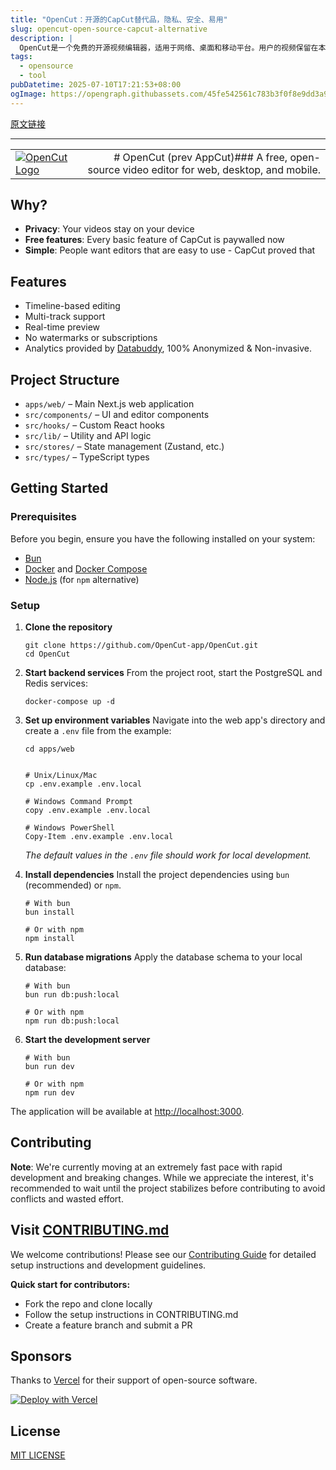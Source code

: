 ```yaml
---
title: "OpenCut：开源的CapCut替代品，隐私、安全、易用"
slug: opencut-open-source-capcut-alternative
description: |
  OpenCut是一个免费的开源视频编辑器，适用于网络、桌面和移动平台。用户的视频保留在本地，提供丰富功能，无水印或订阅，并具有易用性。OpenCut是CapCut的理想替代品，支持时间轴编辑、多轨道和实时预览，是一个注重隐私的理想工具。
tags: 
  - opensource
  - tool
pubDatetime: 2025-07-10T17:21:53+08:00
ogImage: https://opengraph.githubassets.com/45fe542561c783b3f0f8e9dd3a9158e4e0759430f459eb026155f79cd11e0847/OpenCut-app/OpenCut
---
```


[原文链接](https://github.com/OpenCut-app/OpenCut)

---

|                                                                                                                                                      |                                                                                                                                                                                  |
| :--------------------------------------------------------------------------------------------------------------------------------------------------- | -------------------------------------------------------------------------------------------------------------------------------------------------------------------------------: |
| [![OpenCut Logo](/OpenCut-app/OpenCut/raw/main/apps/web/public/logo.png)](https://github.com/OpenCut-app/OpenCut/blob/main/apps/web/public/logo.png) | # OpenCut (prev AppCut)[](#opencut-prev-appcut)### A free, open-source video editor for web, desktop, and mobile.[](#a-free-open-source-video-editor-for-web-desktop-and-mobile) |

## Why?

[](#why)

* **Privacy**: Your videos stay on your device
* **Free features**: Every basic feature of CapCut is paywalled now
* **Simple**: People want editors that are easy to use - CapCut proved that

## Features

[](#features)

* Timeline-based editing
* Multi-track support
* Real-time preview
* No watermarks or subscriptions
* Analytics provided by [Databuddy](https://www.databuddy.cc?utm_source=opencut), 100% Anonymized & Non-invasive.

## Project Structure

[](#project-structure)

* `apps/web/` – Main Next.js web application
* `src/components/` – UI and editor components
* `src/hooks/` – Custom React hooks
* `src/lib/` – Utility and API logic
* `src/stores/` – State management (Zustand, etc.)
* `src/types/` – TypeScript types

## Getting Started

[](#getting-started)

### Prerequisites

[](#prerequisites)

Before you begin, ensure you have the following installed on your system:

* [Bun](https://bun.sh/docs/installation)
* [Docker](https://docs.docker.com/get-docker/) and [Docker Compose](https://docs.docker.com/compose/install/)
* [Node.js](https://nodejs.org/en/) (for `npm` alternative)

### Setup

[](#setup)

1. **Clone the repository**

   ```
   git clone https://github.com/OpenCut-app/OpenCut.git
   cd OpenCut
   ```

2. **Start backend services** From the project root, start the PostgreSQL and Redis services:

   ```
   docker-compose up -d
   ```

3. **Set up environment variables** Navigate into the web app's directory and create a `.env` file from the example:

   ```
   cd apps/web


   # Unix/Linux/Mac
   cp .env.example .env.local

   # Windows Command Prompt
   copy .env.example .env.local

   # Windows PowerShell
   Copy-Item .env.example .env.local
   ```

   *The default values in the `.env` file should work for local development.*

4. **Install dependencies** Install the project dependencies using `bun` (recommended) or `npm`.

   ```
   # With bun
   bun install

   # Or with npm
   npm install
   ```

5. **Run database migrations** Apply the database schema to your local database:

   ```
   # With bun
   bun run db:push:local

   # Or with npm
   npm run db:push:local
   ```

6. **Start the development server**

   ```
   # With bun
   bun run dev

   # Or with npm
   npm run dev
   ```

The application will be available at <http://localhost:3000>.

## Contributing

[](#contributing)

**Note**: We're currently moving at an extremely fast pace with rapid development and breaking changes. While we appreciate the interest, it's recommended to wait until the project stabilizes before contributing to avoid conflicts and wasted effort.

## Visit [CONTRIBUTING.md](https://github.com/OpenCut-app/OpenCut/blob/main/.github/CONTRIBUTING.md)

[](#visit-contributingmd)

We welcome contributions! Please see our [Contributing Guide](https://github.com/OpenCut-app/OpenCut/blob/main/.github/CONTRIBUTING.md) for detailed setup instructions and development guidelines.

**Quick start for contributors:**

* Fork the repo and clone locally
* Follow the setup instructions in CONTRIBUTING.md
* Create a feature branch and submit a PR

## Sponsors

[](#sponsors)

Thanks to [Vercel](https://vercel.com?utm_source=github-opencut\&utm_campaign=oss) for their support of open-source software.

[![Deploy with Vercel](https://camo.githubusercontent.com/20bea215d35a4e28f2c92ea5b657d006b087687486858a40de2922a4636301ab/68747470733a2f2f76657263656c2e636f6d2f627574746f6e)](https://vercel.com/new/clone?repository-url=https%3A%2F%2Fgithub.com%2FOpenCut-app%2FOpenCut\&project-name=opencut\&repository-name=opencut)

## License

[](#license)

[MIT LICENSE](https://github.com/OpenCut-app/OpenCut/blob/main/LICENSE)


